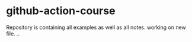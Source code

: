 # github-action-course
Repository is containing all examples as well as all notes.
working on new file.
..


